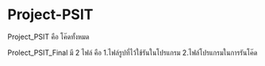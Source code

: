 # Project-PSIT

Project_PSIT คือ โค๊ดทั้งหมด

Prolect_PSIT_Final มี 2 ไฟล์ คือ 1.ไฟล์รูปที่ไว้ใช้รันในโปรแกรม 2.ไฟล์โปรแกรมในการรันโค๊ด
